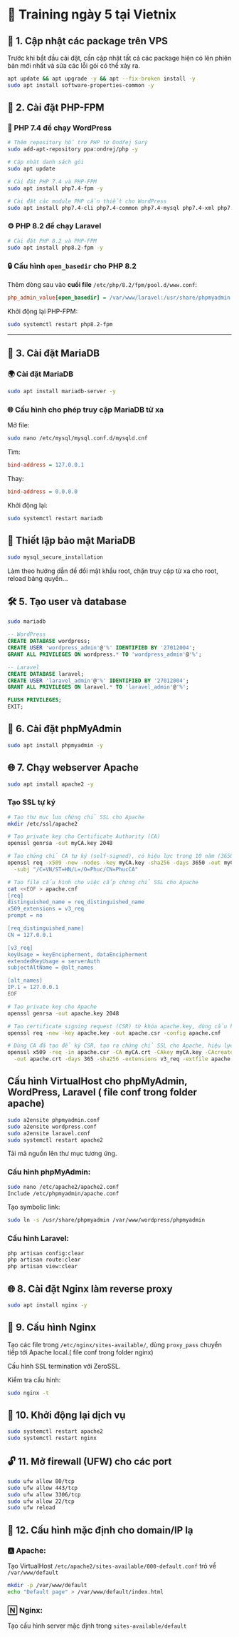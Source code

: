 # 🚀 Training ngày 5 tại Vietnix

## 🧰 1. Cập nhật các package trên VPS

Trước khi bắt đầu cài đặt, cần cập nhật tất cả các package hiện có lên phiên bản mới nhất và sửa các lỗi gói có thể xảy ra.

```bash
apt update && apt upgrade -y && apt --fix-broken install -y
sudo apt install software-properties-common -y
```

## 🐘 2. Cài đặt PHP-FPM

### 🐘 PHP 7.4 để chạy WordPress

```bash
# Thêm repository hỗ trợ PHP từ Ondřej Surý
sudo add-apt-repository ppa:ondrej/php -y

# Cập nhật danh sách gói
sudo apt update

# Cài đặt PHP 7.4 và PHP-FPM
sudo apt install php7.4-fpm -y

# Cài đặt các module PHP cần thiết cho WordPress
sudo apt install php7.4-cli php7.4-common php7.4-mysql php7.4-xml php7.4-mbstring php7.4-curl php7.4-zip php7.4-bcmath -y
```

### ⚙️ PHP 8.2 để chạy Laravel

```bash
# Cài đặt PHP 8.2 và PHP-FPM
sudo apt install php8.2-fpm -y
```

### 🔒 Cấu hình `open_basedir` cho PHP 8.2

Thêm dòng sau vào **cuối file** `/etc/php/8.2/fpm/pool.d/www.conf`:

```ini
php_admin_value[open_basedir] = /var/www/laravel:/usr/share/phpmyadmin:/usr/share/php:/tmp/
```

Khởi động lại PHP-FPM:

```bash
sudo systemctl restart php8.2-fpm
```

---

## 🐬 3. Cài đặt MariaDB

### 🌍 Cài đặt MariaDB

```bash
sudo apt install mariadb-server -y
```

### 🌐 Cấu hình cho phép truy cập MariaDB từ xa

Mở file:

```bash
sudo nano /etc/mysql/mysql.conf.d/mysqld.cnf
```

Tìm:

```ini
bind-address = 127.0.0.1
```

Thay:

```ini
bind-address = 0.0.0.0
```

Khởi động lại:

```bash
sudo systemctl restart mariadb
```

## 🔐 Thiết lập bảo mật MariaDB

```bash
sudo mysql_secure_installation
```

Làm theo hướng dẫn để đổi mật khẩu root, chặn truy cập từ xa cho root, reload bảng quyền...

## 🛠️ 5. Tạo user và database

```bash
sudo mariadb
```

```sql
-- WordPress
CREATE DATABASE wordpress;
CREATE USER 'wordpress_admin'@'%' IDENTIFIED BY '27012004';
GRANT ALL PRIVILEGES ON wordpress.* TO 'wordpress_admin'@'%';

-- Laravel
CREATE DATABASE laravel;
CREATE USER 'laravel_admin'@'%' IDENTIFIED BY '27012004';
GRANT ALL PRIVILEGES ON laravel.* TO 'laravel_admin'@'%';

FLUSH PRIVILEGES;
EXIT;
```

## 🧮 6. Cài đặt phpMyAdmin

```bash
sudo apt install phpmyadmin -y
```

## 🌐 7. Chạy webserver Apache

```bash
sudo apt install apache2 -y
```

### Tạo SSL tự ký

```bash
# Tạo thư mục lưu chứng chỉ SSL cho Apache
mkdir /etc/ssl/apache2

# Tạo private key cho Certificate Authority (CA)
openssl genrsa -out myCA.key 2048

# Tạo chứng chỉ CA tự ký (self-signed), có hiệu lực trong 10 năm (3650 ngày)
openssl req -x509 -new -nodes -key myCA.key -sha256 -days 3650 -out myCA.crt \
  -subj "/C=VN/ST=HN/L=/O=Phuc/CN=PhucCA"

# Tạo file cấu hình cho việc cấp chứng chỉ SSL cho Apache
cat <<EOF > apache.cnf
[req]
distinguished_name = req_distinguished_name
x509_extensions = v3_req
prompt = no

[req_distinguished_name]
CN = 127.0.0.1

[v3_req]
keyUsage = keyEncipherment, dataEncipherment
extendedKeyUsage = serverAuth
subjectAltName = @alt_names

[alt_names]
IP.1 = 127.0.0.1
EOF

# Tạo private key cho Apache
openssl genrsa -out apache.key 2048

# Tạo certificate signing request (CSR) từ khóa apache.key, dùng cấu hình trong apache.cnf
openssl req -new -key apache.key -out apache.csr -config apache.cnf

# Dùng CA đã tạo để ký CSR, tạo ra chứng chỉ SSL cho Apache, hiệu lực 1 năm (365 ngày)
openssl x509 -req -in apache.csr -CA myCA.crt -CAkey myCA.key -CAcreateserial \
  -out apache.crt -days 365 -sha256 -extensions v3_req -extfile apache.cnf
```

## Cấu hình VirtualHost cho phpMyAdmin, WordPress, Laravel ( file conf trong folder apache)

```bash
sudo a2ensite phpmyadmin.conf
sudo a2ensite wordpress.conf
sudo a2ensite laravel.conf
sudo systemctl restart apache2
```

Tải mã nguồn lên thư mục tương ứng.

### Cấu hình phpMyAdmin:

```bash
sudo nano /etc/apache2/apache2.conf
Include /etc/phpmyadmin/apache.conf
```

Tạo symbolic link:

```bash
sudo ln -s /usr/share/phpmyadmin /var/www/wordpress/phpmyadmin
```

### Cấu hình Laravel:

```bash
php artisan config:clear
php artisan route:clear
php artisan view:clear
```

## 🌐 8. Cài đặt Nginx làm reverse proxy

```bash
sudo apt install nginx -y
```

## 🔁 9. Cấu hình Nginx

Tạo các file trong `/etc/nginx/sites-available/`, dùng `proxy_pass` chuyển tiếp tới Apache local.( file conf trong folder nginx)

Cấu hình SSL termination với ZeroSSL.

Kiểm tra cấu hình:

```bash
sudo nginx -t
```

## 🔄 10. Khởi động lại dịch vụ

```bash
sudo systemctl restart apache2
sudo systemctl restart nginx
```

## 🔓 11. Mở firewall (UFW) cho các port

```bash
sudo ufw allow 80/tcp
sudo ufw allow 443/tcp
sudo ufw allow 3306/tcp
sudo ufw allow 22/tcp
sudo ufw reload
```

## 🧱️ 12. Cấu hình mặc định cho domain/IP lạ

### 🅰️ Apache:

Tạo VirtualHost `/etc/apache2/sites-available/000-default.conf` trỏ về `/var/www/default`

```bash
mkdir -p /var/www/default
echo "Default page" > /var/www/default/index.html
```

### 🄽 Nginx:

Tạo cấu hình server mặc định trong `sites-available/default`
